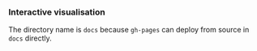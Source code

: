 ### Interactive visualisation

The directory name is `docs` because `gh-pages` can deploy from source in `docs` directly.
